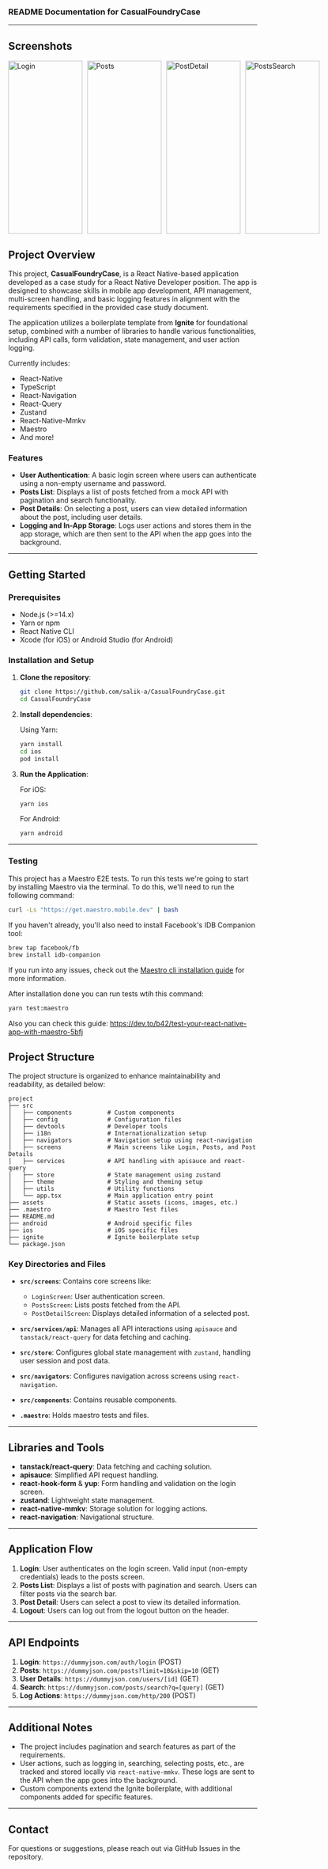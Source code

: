 ### README Documentation for CasualFoundryCase

---

## Screenshots

<div style="display: flex;">
<img src="./screenshot/login.png" alt="Login" width="150" height="350" style="margin-right: 10px;" />
<img src="./screenshot/posts.png" alt="Posts" width="150" height="350" style="margin-right: 10px;" />
<img src="./screenshot/post_detail.png" alt="PostDetail" width="150" height="350" style="margin-right: 10px;" />
<img src="./screenshot/posts_search.png" alt="PostsSearch" width="150" height="350" style="margin-right: 10px;" />
</div>

## Project Overview

This project, **CasualFoundryCase**, is a React Native-based application developed as a case study for a React Native Developer position. The app is designed to showcase skills in mobile app development, API management, multi-screen handling, and basic logging features in alignment with the requirements specified in the provided case study document. 

The application utilizes a boilerplate template from **Ignite** for foundational setup, combined with a number of libraries to handle various functionalities, including API calls, form validation, state management, and user action logging.

Currently includes:

- React-Native
- TypeScript
- React-Navigation
- React-Query
- Zustand
- React-Native-Mmkv
- Maestro
- And more!

### Features

- **User Authentication**: A basic login screen where users can authenticate using a non-empty username and password.
- **Posts List**: Displays a list of posts fetched from a mock API with pagination and search functionality.
- **Post Details**: On selecting a post, users can view detailed information about the post, including user details.
- **Logging and In-App Storage**: Logs user actions and stores them in the app storage, which are then sent to the API when the app goes into the background.

---

## Getting Started

### Prerequisites

- Node.js (>=14.x)
- Yarn or npm
- React Native CLI
- Xcode (for iOS) or Android Studio (for Android)

### Installation and Setup

1. **Clone the repository**:

   ```bash
   git clone https://github.com/salik-a/CasualFoundryCase.git
   cd CasualFoundryCase
   ```

2. **Install dependencies**:

   Using Yarn:
   ```bash
   yarn install
   cd ios
   pod install
   ```

3. **Run the Application**:

   For iOS:
   ```bash
   yarn ios
   ```

   For Android:
   ```bash
   yarn android
   ```

---

### Testing

This project has a Maestro E2E tests. To run this tests we're going to start by installing Maestro via the terminal. To do this, we'll need to run the following command:

```bash
curl -Ls "https://get.maestro.mobile.dev" | bash
```

If you haven't already, you'll also need to install Facebook's IDB Companion tool:

```bash
brew tap facebook/fb
brew install idb-companion
```

If you run into any issues, check out the [Maestro cli installation guide](https://maestro.mobile.dev/getting-started/installing-maestro#installing-the-cli) for more information.

After installation done you can run tests wtih this command:

```bash
yarn test:maestro
```
Also you can check this guide: https://dev.to/b42/test-your-react-native-app-with-maestro-5bfj

## Project Structure

The project structure is organized to enhance maintainability and readability, as detailed below:

```plaintext
project
├── src
│   ├── components          # Custom components
│   ├── config              # Configuration files
│   ├── devtools            # Developer tools
│   ├── i18n                # Internationalization setup
│   ├── navigators          # Navigation setup using react-navigation
│   ├── screens             # Main screens like Login, Posts, and Post Details
│   ├── services            # API handling with apisauce and react-query
│   ├── store               # State management using zustand
│   ├── theme               # Styling and theming setup
│   ├── utils               # Utility functions
│   └── app.tsx             # Main application entry point
├── assets                  # Static assets (icons, images, etc.)
├── .maestro                # Maestro Test files
├── README.md
├── android                 # Android specific files
├── ios                     # iOS specific files
├── ignite                  # Ignite boilerplate setup
└── package.json
```

### Key Directories and Files

- **`src/screens`**: Contains core screens like:
  - `LoginScreen`: User authentication screen.
  - `PostsScreen`: Lists posts fetched from the API.
  - `PostDetailScreen`: Displays detailed information of a selected post.

- **`src/services/api`**: Manages all API interactions using `apisauce` and `tanstack/react-query` for data fetching and caching.

- **`src/store`**: Configures global state management with `zustand`, handling user session and post data.

- **`src/navigators`**: Configures navigation across screens using `react-navigation`.

- **`src/components`**: Contains reusable components.

- **`.maestro`**: Holds maestro tests and files.

---

## Libraries and Tools

- **tanstack/react-query**: Data fetching and caching solution.
- **apisauce**: Simplified API request handling.
- **react-hook-form** & **yup**: Form handling and validation on the login screen.
- **zustand**: Lightweight state management.
- **react-native-mmkv**: Storage solution for logging actions.
- **react-navigation**: Navigational structure.
  
---

## Application Flow

1. **Login**: User authenticates on the login screen. Valid input (non-empty credentials) leads to the posts screen.
2. **Posts List**: Displays a list of posts with pagination and search. Users can filter posts via the search bar.
3. **Post Detail**: Users can select a post to view its detailed information.
4. **Logout**: Users can log out from the logout button on the header.

---

## API Endpoints

1. **Login**: `https://dummyjson.com/auth/login` (POST)
2. **Posts**: `https://dummyjson.com/posts?limit=10&skip=10` (GET)
3. **User Details**: `https://dummyjson.com/users/[id]` (GET)
4. **Search**: `https://dummyjson.com/posts/search?q=[query]` (GET)
5. **Log Actions**: `https://dummyjson.com/http/200` (POST)

---

## Additional Notes

- The project includes pagination and search features as part of the requirements.
- User actions, such as logging in, searching, selecting posts, etc., are tracked and stored locally via `react-native-mmkv`. These logs are sent to the API when the app goes into the background.
- Custom components extend the Ignite boilerplate, with additional components added for specific features.

---

## Contact

For questions or suggestions, please reach out via GitHub Issues in the repository.